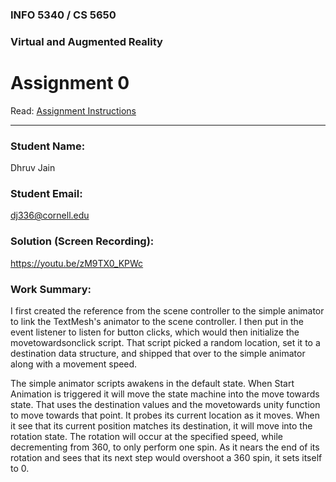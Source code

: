 ### INFO 5340 / CS 5650
### Virtual and Augmented Reality 
# Assignment 0

Read: [Assignment Instructions](https://docs.google.com/document/d/1u9eCKspERhOQdH5Uw3BRDCHFSyydmr2SG5bcwxrp5YQ/edit?usp=sharing "Detailed Assignment Instructions")

<hr>

### Student Name:

Dhruv Jain

### Student Email:

dj336@cornell.edu

### Solution (Screen Recording):

https://youtu.be/zM9TX0_KPWc

### Work Summary:

I first created the reference from the scene controller to the simple animator to link the TextMesh's animator to the scene controller. I then put in the event listener to listen for button clicks, which would then initialize the movetowardsonclick script. That script picked a random location, set it to a destination data structure, and shipped that over to the simple animator along with a movement speed.

The simple animator scripts awakens in the default state. When Start Animation is triggered it will move the state machine into the move towards state. That uses the destination values and the movetowards unity function to move towards that point. It probes its current location as it moves. When it see that its current position matches its destination, it will move into the rotation state. The rotation will occur at the specified speed, while decrementing from 360, to only perform one spin. As it nears the end of its rotation and sees that its next step would overshoot a 360 spin, it sets itself to 0.
